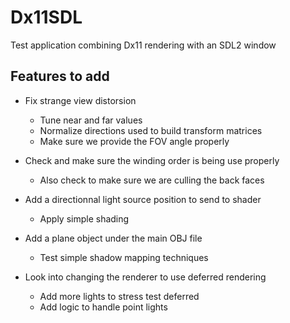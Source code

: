 # Dx11SDL
Test application combining Dx11 rendering with an SDL2 window

## Features to add

* Fix strange view distorsion
    * Tune near and far values
    * Normalize directions used to build transform matrices
    * Make sure we provide the FOV angle properly

* Check and make sure the winding order is being use properly
    * Also check to make sure we are culling the back faces

* Add a directionnal light source position to send to shader
    * Apply simple shading

* Add a plane object under the main OBJ file
    * Test simple shadow mapping techniques

* Look into changing the renderer to use deferred rendering
    * Add more lights to stress test deferred
    * Add logic to handle point lights